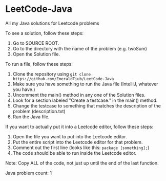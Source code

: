 # LeetCode-Java
All my Java solutions for Leetcode problems

To see a solution, follow these steps:
1. Go to SOURCE ROOT.
2. Go to the directory with the name of the problem (e.g. twoSum)
3. Open the Solution file.

To run a file, follow these steps:
1. Clone the repository using `git clone https://github.com/EmeraldTiub/LeetCode-Java`
2. Make sure you have something to run the Java file (IntelliJ, whatever you have.)
3. Uncomment the main() method in any one of the Solution files.
4. Look for a section labeled "Create a testcase." in the main() method.
5. Change the testcase to something that matches the description of the problem (description.txt)
6. Run the Java file.

If you want to actually put it into a Leetcode editor, follow these steps:
1. Open the file you want to put into the Leetcode editor.
2. Put the entire script into the Leetcode editor for that problem.
2. Comment out the first line (looks like this: `package [something];`)
3. The code should be able to run inside the Leetcode editor.

Note: Copy ALL of the code, not just up until the end of the last function.

Java problem count: 1